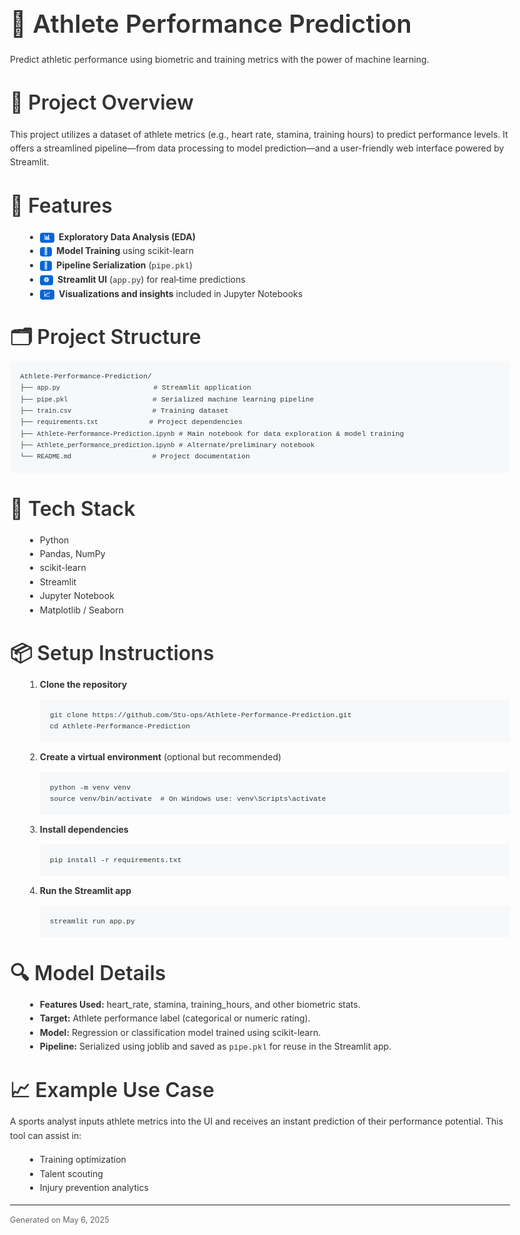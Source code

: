 <!DOCTYPE html>
<html lang="en">
<head>
  <meta charset="UTF-8" />
  <meta name="viewport" content="width=device-width, initial-scale=1.0"/>
  <title>Athlete Performance Prediction</title>
  <style>
    body {
      font-family: -apple-system, BlinkMacSystemFont, "Segoe UI", Helvetica, Arial, sans-serif;
      line-height: 1.6;
      margin: 2rem auto;
      max-width: 800px;
      padding: 0 1rem;
      color: #333;
    }
    h1, h2, h3 {
      font-weight: 600;
    }
    h1 {
      font-size: 2.5rem;
      margin-bottom: 0.5rem;
    }
    h2 {
      font-size: 2rem;
      margin-top: 2rem;
      margin-bottom: 0.5rem;
    }
    h3 {
      font-size: 1.5rem;
      margin-top: 1.5rem;
      margin-bottom: 0.5rem;
    }
    p {
      margin-bottom: 1rem;
    }
    code, pre {
      background: #f6f8fa;
      border-radius: 3px;
      font-family: "SFMono-Regular", Consolas, "Liberation Mono", Menlo, Courier, monospace;
      font-size: 0.9em;
    }
    pre {
      padding: 1rem;
      overflow-x: auto;
    }
    ul, ol {
      margin-left: 1.5rem;
      margin-bottom: 1rem;
    }
    .badge {
      display: inline-block;
      padding: .25em .6em;
      font-size: 75%;
      font-weight: 700;
      line-height: 1;
      color: #fff;
      background-color: #0366d6;
      border-radius: .25rem;
      vertical-align: middle;
      margin-right: .3em;
    }
  </style>
</head>
<body>

  <h1>🏅 Athlete Performance Prediction</h1>
  <p>Predict athletic performance using biometric and training metrics with the power of machine learning.</p>

  <h2>📌 Project Overview</h2>
  <p>This project utilizes a dataset of athlete metrics (e.g., heart rate, stamina, training hours) to predict performance levels. It offers a streamlined pipeline—from data processing to model prediction—and a user-friendly web interface powered by Streamlit.</p>

  <h2>🚀 Features</h2>
  <ul>
    <li><span class="badge">📊</span> <strong>Exploratory Data Analysis (EDA)</strong></li>
    <li><span class="badge">🧠</span> <strong>Model Training</strong> using scikit-learn</li>
    <li><span class="badge">💾</span> <strong>Pipeline Serialization</strong> (<code>pipe.pkl</code>)</li>
    <li><span class="badge">🌐</span> <strong>Streamlit UI</strong> (<code>app.py</code>) for real‑time predictions</li>
    <li><span class="badge">📈</span> <strong>Visualizations and insights</strong> included in Jupyter Notebooks</li>
  </ul>

  <h2>🗂️ Project Structure</h2>
  <pre><code>Athlete-Performance-Prediction/
├── <code>app.py</code>                      # Streamlit application
├── <code>pipe.pkl</code>                    # Serialized machine learning pipeline
├── <code>train.csv</code>                   # Training dataset
├── <code>requirements.txt</code>            # Project dependencies
├── <code>Athlete-Performance-Prediction.ipynb</code> # Main notebook for data exploration & model training
├── <code>Athlete_performance_prediction.ipynb</code> # Alternate/preliminary notebook
└── <code>README.md</code>                   # Project documentation
</code></pre>

  <h2>🧪 Tech Stack</h2>
  <ul>
    <li>Python</li>
    <li>Pandas, NumPy</li>
    <li>scikit-learn</li>
    <li>Streamlit</li>
    <li>Jupyter Notebook</li>
    <li>Matplotlib / Seaborn</li>
  </ul>

  <h2>📦 Setup Instructions</h2>
  <ol>
    <li><strong>Clone the repository</strong>
      <pre><code>git clone https://github.com/Stu-ops/Athlete-Performance-Prediction.git
cd Athlete-Performance-Prediction
</code></pre>
    </li>
    <li><strong>Create a virtual environment</strong> (optional but recommended)
      <pre><code>python -m venv venv
source venv/bin/activate  # On Windows use: venv\Scripts\activate
</code></pre>
    </li>
    <li><strong>Install dependencies</strong>
      <pre><code>pip install -r requirements.txt
</code></pre>
    </li>
    <li><strong>Run the Streamlit app</strong>
      <pre><code>streamlit run app.py
</code></pre>
    </li>
  </ol>

  <h2>🔍 Model Details</h2>
  <ul>
    <li><strong>Features Used:</strong> heart_rate, stamina, training_hours, and other biometric stats.</li>
    <li><strong>Target:</strong> Athlete performance label (categorical or numeric rating).</li>
    <li><strong>Model:</strong> Regression or classification model trained using scikit-learn.</li>
    <li><strong>Pipeline:</strong> Serialized using joblib and saved as <code>pipe.pkl</code> for reuse in the Streamlit app.</li>
  </ul>

  <h2>📈 Example Use Case</h2>
  <p>A sports analyst inputs athlete metrics into the UI and receives an instant prediction of their performance potential. This tool can assist in:</p>
  <ul>
    <li>Training optimization</li>
    <li>Talent scouting</li>
    <li>Injury prevention analytics</li>
  </ul>

  <hr/>
  <p style="font-size:0.9em; color:#666;">Generated on May 6, 2025</p>
</body>
</html>
